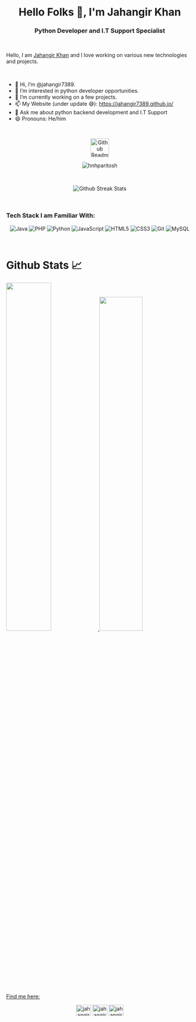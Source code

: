 <h1 align="center">Hello Folks 👋, I'm Jahangir Khan</h1>
<h3 align="center">Python Developer and I.T Support Specialist</h3>
<br>

Hello, I am [Jahangir Khan](https://www.linkedin.com/in/jahangir-khan-20772785//) and I love working on various new technologies and projects. 

<br>
  
- 👋 Hi, I’m @jahangir7389.
- 👀 I’m interested in python developer opportunities.
- 🌱 I’m currently working on a few projects.
- 📫 My Website (under update 😅): https://jahangir7389.github.io/
- 💬 Ask me about python backend development and I.T Support
- 😄 Pronouns: He/him
<br>

<p align="center">
 <img width="50px" src="https://res.cloudinary.com/anuraghazra/image/upload/v1594908242/logo_ccswme.svg" align="center" alt="Github Readme Stats" />
 <p align="center"> <img src="https://komarev.com/ghpvc/?username=hnhparitosh" alt="hnhparitosh"/> </p> 
</p>
<br>
<p align="center">
<img src="https://github-readme-streak-stats.herokuapp.com/?user=hnhparitosh&theme=tokyonight&hide_border=true" alt="Github Streak Stats">
</p>
<br>

### Tech Stack I am Familiar With:  

<p align="center">
<img alt="Java" src ="https://img.shields.io/badge/java%20-%23E34F26.svg?&style=for-the-badge&logo=java&logoColor=white"/>
<img alt="PHP" src ="https://img.shields.io/badge/php%20-%23E34F26.svg?&style=for-the-badge&logo=php&logoColor=white"/>
<img alt="Python" src="https://img.shields.io/badge/python%20-%2314354C.svg?&style=for-the-badge&logo=python&logoColor=white"/>
<img alt="JavaScript" src="https://img.shields.io/badge/javascript%20-%23323330.svg?&style=for-the-badge&logo=javascript&logoColor=%23F7DF1E"/>
<img alt="HTML5" src="https://img.shields.io/badge/html5%20-%23E34F26.svg?&style=for-the-badge&logo=html5&logoColor=white"/>
<img alt="CSS3" src="https://img.shields.io/badge/css3%20-%231572B6.svg?&style=for-the-badge&logo=css3&logoColor=white"/>
<img alt="Git" src="https://img.shields.io/badge/git%20-%23E34F26.svg?&style=for-the-badge&logo=git&logoColor=white"/>
<img alt="MySQL" src="https://img.shields.io/badge/mysql%20-%2300599C.svg?&style=for-the-badge&logo=mysql&logoColor=white"/>
  
<br/>
</p>

<br>

# Github Stats 📈

<a href="https://github.com/jahangir7389">
    <img src="https://github-readme-stats.vercel.app/api?username=jahangir7389&count_private=true&show_icons=true&hide_border=true&theme=tokyonight"
         width="49%"/>
</a>


<a href="https://github.com/jahangir7389?tab=repositories">
  <img src="https://github-readme-stats.vercel.app/api/top-langs/?username=jahangir7389&layout=compact&theme=tokyonight&langs_count=10&hide_border=true"
            width="48% />
</a>
                   
<br>
                   
<br>
                                                                                                                                           
<h3 align="center">Find me here:</h3>
                  
<p align="center">
 <a href="https://www.leetcode.com/jahangirkhan82" target="blank"><img align="center" src="https://raw.githubusercontent.com/rahuldkjain/github-profile-readme-generator/master/src/images/icons/Social/leet-code.svg" alt="jahangir7389/" height="30" width="40" /></a>
 <a href="https://www.linkedin.com/in/jahangir-khan-20772785/" target="blank"><img align="center" src="https://raw.githubusercontent.com/rahuldkjain/github-profile-readme-generator/master/src/images/icons/Social/linked-in-alt.svg" alt="jahangir7389" height="30" width="40" /></a>
<a href="https://twitter.com/jahangir7389" target="blank"><img align="center" src="https://raw.githubusercontent.com/rahuldkjain/github-profile-readme-generator/master/src/images/icons/Social/twitter.svg" alt="jahangir7389" height="30" width="40" /></a>
</p>
